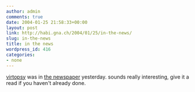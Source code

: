 ```yaml
---
author: admin
comments: true
date: 2004-01-25 21:58:33+00:00
layout: post
link: http://habi.gna.ch/2004/01/25/in-the-news/
slug: in-the-news
title: in the news
wordpress_id: 416
categories:
- none
---
```


[virtopsy](http://www.virtopsy.com/home.htm) was in [the newspaper](http://bund.ch/) yesterday.
sounds really interesting, give it a read if you haven't already done.
